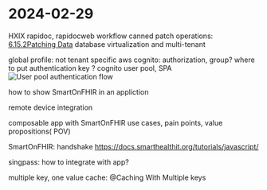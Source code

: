 # 2024-02-29
HXIX
rapidoc, rapidocweb
workflow
canned patch operations: [6.15.2Patching Data](https://hl7.org/fhir/http.html#patch)
database virtualization and multi-tenant

global profile: not tenant specific
aws cognito: authorization, group?
   where to put authentication key ?
cognito user pool, SPA
![User pool authentication flow](https://docs.aws.amazon.com/images/cognito/latest/developerguide/images/cognito-user-pool-auth-flow-srp.png)

how to show SmartOnFHIR in an appliction

remote device integration

composable app with SmartOnFHIR
use cases, pain points, value propositions( POV)

SmartOnFHIR: handshake
https://docs.smarthealthit.org/tutorials/javascript/

singpass: how to integrate with app?

multiple key, one value cache: @Caching With Multiple keys
